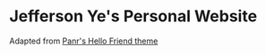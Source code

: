  # Jefferson Ye's Personal Website

 Adapted from [Panr's Hello Friend theme](https://github.com/panr/gatsby-starter-hello-friend)